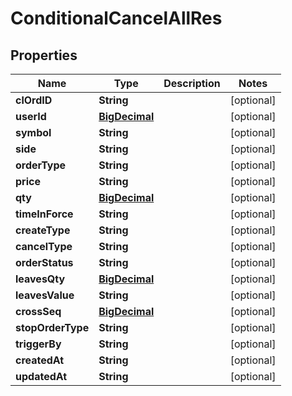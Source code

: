 
# ConditionalCancelAllRes

## Properties
Name | Type | Description | Notes
------------ | ------------- | ------------- | -------------
**clOrdID** | **String** |  |  [optional]
**userId** | [**BigDecimal**](BigDecimal.md) |  |  [optional]
**symbol** | **String** |  |  [optional]
**side** | **String** |  |  [optional]
**orderType** | **String** |  |  [optional]
**price** | **String** |  |  [optional]
**qty** | [**BigDecimal**](BigDecimal.md) |  |  [optional]
**timeInForce** | **String** |  |  [optional]
**createType** | **String** |  |  [optional]
**cancelType** | **String** |  |  [optional]
**orderStatus** | **String** |  |  [optional]
**leavesQty** | [**BigDecimal**](BigDecimal.md) |  |  [optional]
**leavesValue** | **String** |  |  [optional]
**crossSeq** | [**BigDecimal**](BigDecimal.md) |  |  [optional]
**stopOrderType** | **String** |  |  [optional]
**triggerBy** | **String** |  |  [optional]
**createdAt** | **String** |  |  [optional]
**updatedAt** | **String** |  |  [optional]



